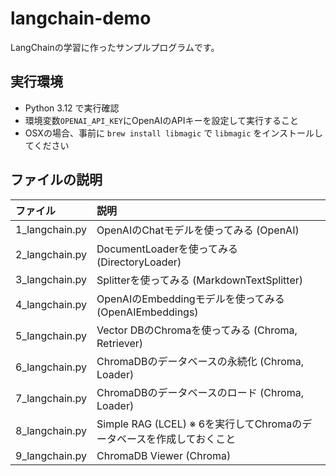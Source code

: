 # langchain-demo

LangChainの学習に作ったサンプルプログラムです。

## 実行環境

* Python 3.12 で実行確認
* 環境変数`OPENAI_API_KEY`にOpenAIのAPIキーを設定して実行すること
* OSXの場合、事前に `brew install libmagic` で `libmagic` をインストールしてください

## ファイルの説明

ファイル | 説明
:--|:--
1_langchain.py | OpenAIのChatモデルを使ってみる (OpenAI)
2_langchain.py | DocumentLoaderを使ってみる (DirectoryLoader)
3_langchain.py | Splitterを使ってみる (MarkdownTextSplitter)
4_langchain.py | OpenAIのEmbeddingモデルを使ってみる (OpenAIEmbeddings)
5_langchain.py | Vector DBのChromaを使ってみる (Chroma, Retriever)
6_langchain.py | ChromaDBのデータベースの永続化 (Chroma, Loader)
7_langchain.py | ChromaDBのデータベースのロード (Chroma, Loader)
8_langchain.py | Simple RAG (LCEL) ※ 6を実行してChromaのデータベースを作成しておくこと
9_langchain.py | ChromaDB Viewer (Chroma)

